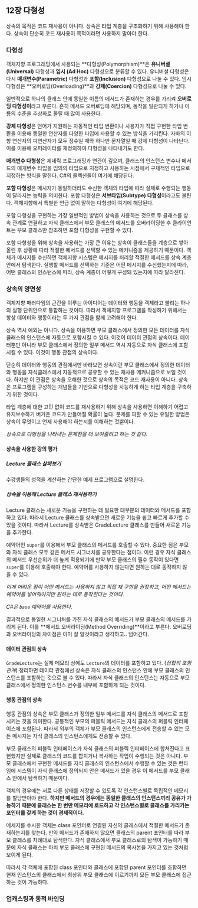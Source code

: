 ## 12장 다형성

상속의 목적은 코드 재사용이 아니다. 상속은 타입 계층을 구조화하기 위해 사용해야 한다. 상속이 단순히 코드 재사용이 목적이라면 사용하지 말아야 한다.

### 다형성

객체지향 프로그래밍에서 사용되는 **다형성(Polymorphism)**은 **유니버셜(Universal)** 다형성과 **임시 (Ad Hoc)** 다형성으로 분류할 수 있다. 유니버셜 다형성은 다시 **매개변수(Parametric)** 다형성과 **포함(Inclusion)** 다형성으로 나눌 수 있다. 임시 다형성은 **오버로딩(Overloading)**과 **강제(Coercion)** 다형성으로 나눌 수 있다.

일반적으로 하나의 클래스 안에 동일한 이름의 메서드가 존재하는 경우를 가리켜 **오버로딩 다형성이**라고 부른다. 흔히 메서드 오버로딩에 해당되며, 동작을 일관되게 하거나 이름의 수준을 추상화로 올릴 때 많이 사용한다.

**강제 다형성**은 언어가 지원하는 자동적인 타입 변환이나 사용자가 직접 구현한 타입 변환을 이용해 동일한 연산자를 다양한 타입에 사용할 수 있는 방식을 가리킨다. 자바의 이항 연산자의 피연산자가 모두 정수일 때와 하나만 문자열일 때 강제 다형성이 나타난다. 이를 이용해 오퍼레이터를 재정의하여 다형성을 나타내기도 한다.

**매개변수 다형성**은 제네릭 프로그래밍과 연관이 깊으며, 클래스의 인스턴스 변수나 메서드의 매개변수 타입을 임의의 타입으로 지정하고 사용하는 시점에서 구체적인 타입으로 지정하는 방식을 말한다. C#의 콜렉션들이 여기에 해당된다.

**포함 다형성**은 메시지가 동일하더라도 수신한 객체의 타입에 따라 실제로 수행되는 행동이 달라지는 능력을 의미한다. 포함 다형성은 **서브타입(Subtype) 다형성**이라고도 불린다. 객체지향에서 특별한 언급 없이 말하는 다형성이 여기에 해당된다.

포함 다형성을 구현하는 가장 일반적인 방법이 상속을 사용하는 것으로 두 클래스를 상속 관계로 연결하고 자식 클래스에서 부모 클래스의 메서드를 오버라이딩한 후 클라이언트는 부모 클래스만 참조하면 포함 다형성을 구현할 수 있다.

포함 다형성을 위해 상속을 사용하는 가장 큰 이유는 상속이 클래스들을 계층으로 쌓아 올린 후 상황에 따라 적절한 메서드를 선택할 수 있는 메커니즘을 제공하기 때문이다. 객체가 메시지를 수신하면 객체지향 시스템은 메시지를 처리할 적절한 메서드를 상속 계층 안에서 탐색한다. 실행할 메서드를 선택하는 기준은 어떤 메시지를 수신했는지에 따라, 어떤 클래스의 인스턴스에 따라, 상속 계층이 어떻게 구성돼 있는지에 따라 달라진다.

### 상속의 양면성

객체지향 패러다임의 근간을 이루는 아이디어는 데이터와 행동을 객체라고 불리는 하나의 실행 단위안으로 통합하는 것이다. 따라서 객체지향 프로그램을 작성하기 위해서는 항상 데이터와 행동이라는 두 가지 관점을 함께 고려해야 한다.

상속 역시 예외는 아니다. 상속을 이용하면 부모 클래스에서 정의한 모든 데이터를 자식 클래스의 인스턴스에 자동으로 포함시킬 수 있다. 이것이 데이터 관점의 상속이다. 데이터뿐만 아니라 부모 클래스에서 정의한 일부 메서드 역시 자동으로 자식 클래스에 포함시킬 수 있다. 이것이 행동 관점의 상속이다.

단순히 데이터와 행동의 관점에서만 바라보면 상속이란 부모 클래스에서 정의한 데이터와 행동을 자식클래스에서 자동적으로 공유할 수 있는 재사용 메커니즘으로 보일 것이다. 하지만 이 관점은 상속을 오해한 것으로 상속의 목적은 코드 재사용이 아니다. 상속은 프로그램을 구성하는 개념들을 기반으로 다형성을 사능하게 하는 타입 계층을 구축하기 위한 것이다.

타입 계층에 대한 고민 없이 코드를 재사용하기 위해 상속을 사용하면 이해하기 어렵고 유지보수하기 버거운 코드가 만들어질 확률이 높다. 문제를 피할 수 있는 유일한 방법은 상속이 무엇이고 언제 사용해야 하는지를 이해하는 것뿐이다.

*상속으로 다형성을 나타내는 문제점을 더 보여줄려고 하는 것 같다.*

#### 상속을 사용한 강의 평가

##### Lecture 클래스 살펴보기

수강생들의 성적을 계산하는 간단한 예제 프로그램으로 설명한다.

##### 상속을 이용해 Lecture 클래스 재사용하기

Lecture 클래스는 새로운 기능을 구현하는 데 필요한 대부분의 데이터와 메서드를 포함하고 있다. 따라서 Lecture 클래스를 상속받으면 새로운 기능을 쉽고 빠르게 추가할 수 있을 것이다. 따라서 Lecture를 상속받은 GradeLecture 클래스를 만들어 새로운 기능을 추가한다.

예약어인 `super`를 이용해서 부모 클래스의 메서드를 호출할 수 있다. 중요한 점은 부모와 자식 클래스 모두 같은 메서드 시그너치를 공유한다는 점이다. 이런 경우 자식 클래스의 메서드 우선순위가 더 높게 적용되기에 만약 부모 클래스의 필수 동작이 있다면 `super`를 이용해 호출해야 한다. 예약어를 사용하지 않는다면 원하는 대로 동작하지 않을 수 있다.

*이게 어려운 점이 어떤 메서드는 사용하지 않고 직접 재 구현을 권장하고, 어떤 메서드는 예약어를 넣어줘야지만 원하는 대로 동작한다는 것이다.*

*C#은 `base` 예약어를 사용한다.*

결과적으로 동일한 시그니처를 가진 자식 클래스의 메서드가 부모 클래스의 메서드를 가리게 된다. 이를 **메서드 오버라이딩(Method Overriding)**이라고 부른다. 오버로딩과 오버라이딩의 차이점은 이미 잘 알것이라고 생각하고.. 넘어간다.

#### 데이터 관점의 상속

`GradeLecture`는 실제 메모리 상에도 `Lecture`의 데이터를 포함하고 있다. (*집합의 포함관계*) 정리하면 데이터 관점에선 상속은 자식 클래스의 인스턴스 안에 부모 클래스의 인스턴스를 포함하는 것으로 볼 수 있다. 따라서 자식 클래스의 인스턴스는 자동으로 부모 클래스에서 정의한 인스턴스 변수를 내부에 포함하게 되는 것이다.

#### 행동 관점의 상속

행동 관점의 상속은 부모 클래스가 정의한 일부 메서드를 자식 클래스의 메서드로 포함시키는 것을 의미한다. 공통적인 부모의 퍼블릭 메서드는 자식 클래스의 퍼블릭 인터페이스에 포함된다. 따라서 외부의 객체가 부모 클래스의 인스턴스에게 전송할 수 있는 모든 메시지는 자식 클래스의 인스턴스에게도 전송할 수 있다.

부모 클래스의 퍼블릭 인터페이스가 자식 클래스의 퍼블릭 인터페이스에 합쳐진다고 표현했지만 실제로 클래스의 코드를 합치거나 복사하는 작업이 수행되는 것은 아니다. 부모 클래스에서 구현한 메서드를 자식 클래스의 인스턴스에서 수행할 수 있는 것은 런타임에 시스템이 자식 클래스에 정의되지 안은 메서드가 있을 경우 이 메서드를 부모 클래스 안에서 탐색하기 때문이다.

객체의 경우에는 서로 다른 상태를 저장할 수 있도록 각 인스턴스별로 독립적인 메모리를 할당받아야 한다. **하지만 메서드의 경우에는 동일한 클래스의 인스턴스끼리 공유가 가능하기 때문에 클래스는 한 번만 메모리에 로드하고 각 인스턴스별로 클래스를 가리키는 포인터를 갖게 하는 것이 경제적이다.**

메세지를 수시한 객체는 class 포인터로 연결된 자신의 클래스에서 적절한 메서드가 존재하는지를 찾는다. 만약 메서드가 존재하지 않으면 클래스의 parent 포인터를 따라 부모 클래스를 차례대로 탐색한다. 자식 클래스에서 부모 클래스로의 탐색이 가능하기 때문에 자식 클래스는 마치 부모 클래스에 구현된 메서드의 복사본을 가지고 있는 것처럼 보이게 된다.

따라서 각 객체에 포함된 class 포인터와 클래스에 포함된 parent 포인터를 조합하면 현재 인스턴스의 클래스에서 최상위 부모 클래스에 이르기까지 모든 부모 클래스에 접근하는 것이 가능하다.

### 업캐스팅과 동적 바인딩
